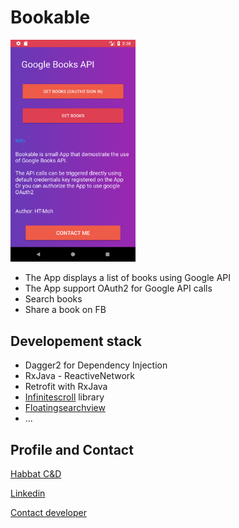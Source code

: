 # Bookable

<img src="https://github.com/HT-Moh/Bookable/blob/master/Screenshot_01.png" alt="Bookable" width="200">

- The App displays a list of books using Google API 
- The App support OAuth2 for Google API calls
- Search books
- Share a book on FB


## Developement stack

- Dagger2 for Dependency Injection
- RxJava - ReactiveNetwork
- Retrofit with RxJava
- [Infinitescroll](https://github.com/pwittchen/InfiniteScroll) library
- [Floatingsearchview](https://github.com/arimorty/floatingsearchview)
- ...



## Profile and Contact

[Habbat C&D](https://www.habbat.ch)

[Linkedin](https://www.linkedin.com/in/habbat-mohamed-41233428/)

[Contact developer](mohamed@habbat.ch)
